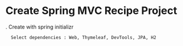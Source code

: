 Create Spring MVC Recipe Project
================================
  . Create with spring initializr
  
      Select dependencies : Web, Thymeleaf, DevTools, JPA, H2
